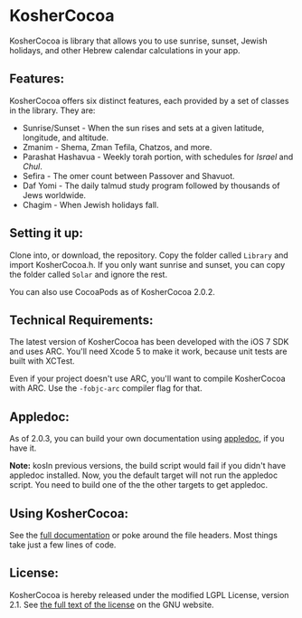 KosherCocoa
===========

KosherCocoa is library that allows you to use sunrise, sunset, Jewish holidays, and other Hebrew calendar calculations in your app.

Features:
---
KosherCocoa offers six distinct features, each provided by a set of classes in the library. They are:

- Sunrise/Sunset - When the sun rises and sets at a given latitude, longitude, and altitude.
- Zmanim - Shema, Zman Tefila, Chatzos, and more.
- Parashat Hashavua - Weekly torah portion, with schedules for *Israel* and *Chul*.
- Sefira - The omer count between Passover and Shavuot.  
- Daf Yomi - The daily talmud study program followed by thousands of Jews worldwide.
- Chagim - When Jewish holidays fall.

Setting it up:
---
Clone into, or download, the repository. Copy the folder called `Library` and import KosherCocoa.h. If you only want sunrise and sunset, you can copy the folder called `Solar` and ignore the rest.

You can also use CocoaPods as of KosherCocoa 2.0.2.

Technical Requirements:
---
The latest version of KosherCocoa has been developed with the iOS 7 SDK and uses ARC. You'll need Xcode 5 to make it work, because unit tests are built with XCTest.

Even if your project doesn't use ARC, you'll want to compile KosherCocoa with ARC. Use the `-fobjc-arc` compiler flag for that.

Appledoc:
---
As of 2.0.3, you can build your own documentation using [appledoc](https://github.com/tomaz/appledoc), if you have it.

**Note:** kosIn previous versions, the build script would fail if you didn't have appledoc installed. Now, you the default target will not run the appledoc script. You need to build one of the the other targets to get appledoc.

Using KosherCocoa:
---
See the [full documentation](https://github.com/MosheBerman/KosherCocoa/blob/master/Documentation.md) or poke around the file headers. Most things take just a few lines of code.

License:
---
KosherCocoa is hereby released under the modified LGPL License, version 2.1. See [the full text of the license](http://www.gnu.org/licenses/old-licenses/lgpl-2.1.html) on the GNU website.
